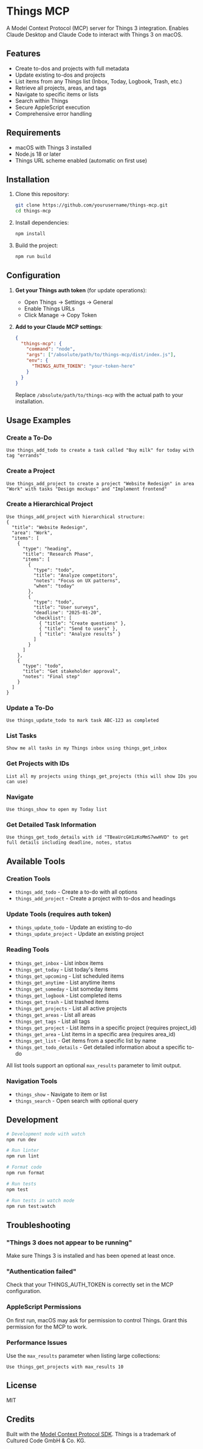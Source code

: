# Things MCP

A Model Context Protocol (MCP) server for Things 3 integration. Enables Claude Desktop and Claude Code to interact with Things 3 on macOS.

## Features

- Create to-dos and projects with full metadata
- Update existing to-dos and projects
- List items from any Things list (Inbox, Today, Logbook, Trash, etc.)
- Retrieve all projects, areas, and tags
- Navigate to specific items or lists
- Search within Things
- Secure AppleScript execution
- Comprehensive error handling

## Requirements

- macOS with Things 3 installed
- Node.js 18 or later
- Things URL scheme enabled (automatic on first use)

## Installation

1. Clone this repository:
   ```bash
   git clone https://github.com/yourusername/things-mcp.git
   cd things-mcp
   ```

2. Install dependencies:
   ```bash
   npm install
   ```

3. Build the project:
   ```bash
   npm run build
   ```

## Configuration

1. **Get your Things auth token** (for update operations):
   - Open Things → Settings → General
   - Enable Things URLs
   - Click Manage → Copy Token

2. **Add to your Claude MCP settings**:
   ```json
   {
     "things-mcp": {
       "command": "node",
       "args": ["/absolute/path/to/things-mcp/dist/index.js"],
       "env": {
         "THINGS_AUTH_TOKEN": "your-token-here"
       }
     }
   }
   ```

   Replace `/absolute/path/to/things-mcp` with the actual path to your installation.

## Usage Examples

### Create a To-Do
```
Use things_add_todo to create a task called "Buy milk" for today with tag "errands"
```

### Create a Project
```
Use things_add_project to create a project "Website Redesign" in area "Work" with tasks "Design mockups" and "Implement frontend"
```

### Create a Hierarchical Project
```
Use things_add_project with hierarchical structure:
{
  "title": "Website Redesign",
  "area": "Work",
  "items": [
    {
      "type": "heading",
      "title": "Research Phase",
      "items": [
        {
          "type": "todo",
          "title": "Analyze competitors",
          "notes": "Focus on UX patterns",
          "when": "today"
        },
        {
          "type": "todo",
          "title": "User surveys",
          "deadline": "2025-01-20",
          "checklist": [
            { "title": "Create questions" },
            { "title": "Send to users" },
            { "title": "Analyze results" }
          ]
        }
      ]
    },
    {
      "type": "todo",
      "title": "Get stakeholder approval",
      "notes": "Final step"
    }
  ]
}
```

### Update a To-Do
```
Use things_update_todo to mark task ABC-123 as completed
```

### List Tasks
```
Show me all tasks in my Things inbox using things_get_inbox
```

### Get Projects with IDs
```
List all my projects using things_get_projects (this will show IDs you can use)
```

### Navigate
```
Use things_show to open my Today list
```

### Get Detailed Task Information
```
Use things_get_todo_details with id "TBeaUrcGH1zKoMmS7wwHVD" to get full details including deadline, notes, status
```

## Available Tools

### Creation Tools
- `things_add_todo` - Create a to-do with all options
- `things_add_project` - Create a project with to-dos and headings

### Update Tools (requires auth token)
- `things_update_todo` - Update an existing to-do
- `things_update_project` - Update an existing project

### Reading Tools
- `things_get_inbox` - List inbox items
- `things_get_today` - List today's items
- `things_get_upcoming` - List scheduled items
- `things_get_anytime` - List anytime items
- `things_get_someday` - List someday items
- `things_get_logbook` - List completed items
- `things_get_trash` - List trashed items
- `things_get_projects` - List all active projects
- `things_get_areas` - List all areas
- `things_get_tags` - List all tags
- `things_get_project` - List items in a specific project (requires project_id)
- `things_get_area` - List items in a specific area (requires area_id)
- `things_get_list` - Get items from a specific list by name
- `things_get_todo_details` - Get detailed information about a specific to-do

All list tools support an optional `max_results` parameter to limit output.

### Navigation Tools
- `things_show` - Navigate to item or list
- `things_search` - Open search with optional query

## Development

```bash
# Development mode with watch
npm run dev

# Run linter
npm run lint

# Format code
npm run format

# Run tests
npm test

# Run tests in watch mode
npm run test:watch
```

## Troubleshooting

### "Things 3 does not appear to be running"
Make sure Things 3 is installed and has been opened at least once.

### "Authentication failed"
Check that your THINGS_AUTH_TOKEN is correctly set in the MCP configuration.

### AppleScript Permissions
On first run, macOS may ask for permission to control Things. Grant this permission for the MCP to work.

### Performance Issues
Use the `max_results` parameter when listing large collections:
```
Use things_get_projects with max_results 10
```

## License

MIT

## Credits

Built with the [Model Context Protocol SDK](https://github.com/anthropics/mcp).
Things is a trademark of Cultured Code GmbH & Co. KG.